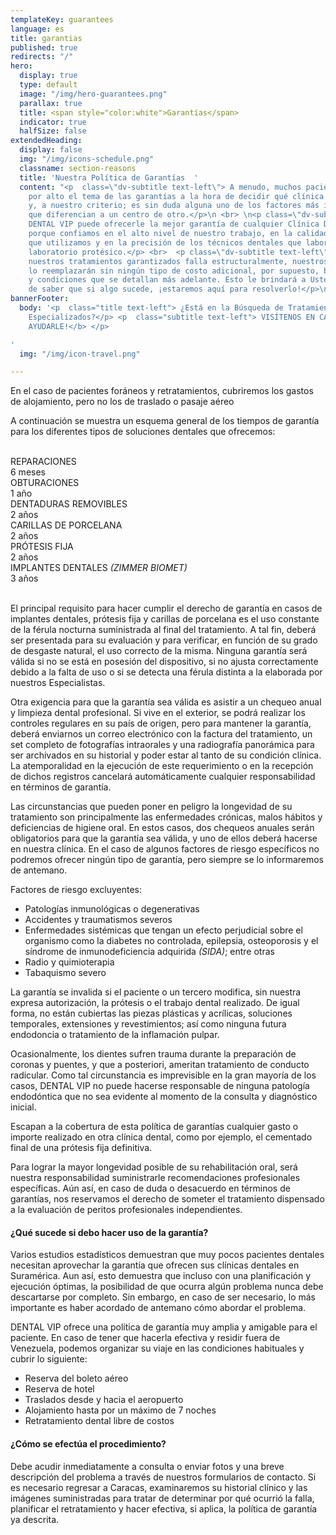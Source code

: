 ```yaml
---
templateKey: guarantees
language: es
title: garantias
published: true
redirects: "/"
hero:
  display: true
  type: default
  image: "/img/hero-guarantees.png"
  parallax: true
  title: <span style="color:white">Garantías</span>
  indicator: true
  halfSize: false
extendedHeading:
  display: false
  img: "/img/icons-schedule.png"
  classname: section-reasons
  title: 'Nuestra Política de Garantías  '
  content: "<p  class=\"dv-subtitle text-left\"> A menudo, muchos pacientes pasan
    por alto el tema de las garantías a la hora de decidir qué clínica dental elegir
    y, a nuestro criterio; es sin duda alguna uno de los factores más importantes
    que diferencian a un centro de otro.</p>\n <br> \n<p class=\"dv-subtitle text-left\"p>
    DENTAL VIP puede ofrecerle la mejor garantía de cualquier Clínica Dental en Caracas
    porque confiamos en el alto nivel de nuestro trabajo, en la calidad de los materiales
    que utilizamos y en la precisión de los técnicos dentales que laboran en nuestro
    laboratorio protésico.</p> <br>  <p class=\"dv-subtitle text-left\"p> Si uno de
    nuestros tratamientos garantizados falla estructuralmente, nuestros Odontólogos
    lo reemplazarán sin ningún tipo de costo adicional, por supuesto, bajo los términos
    y condiciones que se detallan más adelante. Esto le brindará a Usted la tranquilidad
    de saber que si algo sucede, ¡estaremos aquí para resolverlo!</p>\n"
bannerFooter:
  body: '<p  class="title text-left"> ¿Está en la Búsqueda de Tratamientos Altamente
    Especializados?</p> <p  class="subtitle text-left"> VISÍTENOS EN CARACAS <b>¡PODEMOS
    AYUDARLE!</b> </p>

'
  img: "/img/icon-travel.png"

---
```

<div class="green message"> En el caso de pacientes foráneos y retratamientos, cubriremos los gastos de alojamiento, pero no los de traslado o pasaje aéreo </div> <p> A continuación se muestra un esquema general de los tiempos de garantía para los diferentes tipos de soluciones dentales que ofrecemos: </p> <br> <div class="percentaje"> <div class="progress-bar"> <span class="progress-bar-fill" style="width: 17%;"></span> </div> <div class="title">REPARACIONES </div> <div class="time">6 meses</div> </div> <div class="percentaje"> <div class="progress-bar"> <span class="progress-bar-fill" style="width: 34%;"></span> </div> <div class="title">OBTURACIONES</div> <div class="time">1 año</div> </div> <div class="percentaje"> <div class="progress-bar"> <span class="progress-bar-fill" style="width: 68%;"></span> </div> <div class="title">DENTADURAS REMOVIBLES</div> <div class="time">2 años</div> </div> <div class="percentaje"> <div class="progress-bar"> <span class="progress-bar-fill" style="width: 68%;"></span> </div> <div class="title">CARILLAS DE PORCELANA</div> <div class="time">2 años</div> </div> <div class="percentaje"> <div class="progress-bar"> <span class="progress-bar-fill" style="width: 68%;"></span> </div> <div class="title">PRÓTESIS FIJA</div> <div class="time">2 años</div> </div> <div class="percentaje"> <div class="progress-bar"> <span class="progress-bar-fill" style="width: 100%;"></span> </div> <div class="title">IMPLANTES DENTALES <i>(ZIMMER BIOMET)</i></div> <div class="time">3 años</div> </div> <br> <p> El principal requisito para hacer cumplir el derecho de garantía en casos de implantes dentales, prótesis fija y carillas de porcelana es el uso constante de la férula nocturna suministrada al final del tratamiento. A tal fin, deberá ser presentada para su evaluación y para verificar, en función de su grado de desgaste natural, el uso correcto de la misma. Ninguna garantía será válida si no se está en posesión del dispositivo, si no ajusta correctamente debido a la falta de uso o si se detecta una férula distinta a la elaborada por nuestros Especialistas. </p> <p> Otra exigencia para que la garantía sea válida es asistir a un chequeo anual y limpieza dental profesional. Si vive en el exterior, se podrá realizar los controles regulares en su país de origen, pero para mantener la garantía, deberá enviarnos un correo electrónico con la factura del tratamiento, un set completo de fotografías intraorales y una radiografía panorámica para ser archivados en su historial y poder estar al tanto de su condición clínica. La atemporalidad en la ejecución de este requerimiento o en la recepción de dichos registros cancelará automáticamente cualquier responsabilidad en términos de garantía. </p> <p> Las circunstancias que pueden poner en peligro la longevidad de su tratamiento son principalmente las enfermedades crónicas, malos hábitos y deficiencias de higiene oral. En estos casos, dos chequeos anuales serán obligatorios para que la garantía sea válida, y uno de ellos deberá hacerse en nuestra clínica. En el caso de algunos factores de riesgo específicos no podremos ofrecer ningún tipo de garantía, pero siempre se lo informaremos de antemano. </p> <div class="message red"> Factores de riesgo excluyentes: <ul> <li>Patologías inmunológicas o degenerativas</li> <li>Accidentes y traumatismos severos</li> <li>Enfermedades sistémicas que tengan un efecto perjudicial sobre el organismo como la diabetes no controlada, epilepsia, osteoporosis y el síndrome de inmunodeficiencia adquirida <i>(SIDA)</i>; entre otras</li> <li>Radio y quimioterapia</li>  <li>Tabaquismo severo</li> </ul> </div> <p> La garantía se invalida si el paciente o un tercero modifica, sin nuestra expresa autorización, la prótesis o el trabajo dental realizado. De igual forma, no están cubiertas las piezas plásticas y acrílicas, soluciones temporales, extensiones y revestimientos; así como ninguna futura endodoncia o tratamiento de la inflamación pulpar. </p> <p> Ocasionalmente, los dientes sufren trauma durante la preparación de coronas y puentes, y que a posteriori, ameritan tratamiento de conducto radicular. Como tal circunstancia es imprevisible en la gran mayoría de los casos, DENTAL VIP no puede hacerse responsable de ninguna patología endodóntica que no sea evidente al momento de la consulta y diagnóstico inicial. </p> <p> Escapan a la cobertura de esta política de garantías cualquier gasto o importe realizado en otra clínica dental, como por ejemplo, el cementado final de una prótesis fija definitiva. </p> <p> Para lograr la mayor longevidad posible de su rehabilitación oral, será nuestra responsabilidad suministrarle recomendaciones profesionales específicas. Aún así, en caso de duda o desacuerdo en términos de garantías, nos reservamos el derecho de someter el tratamiento dispensado a la evaluación de peritos profesionales independientes. </p> <h4> ¿Qué sucede si debo hacer uso de la garantía? </h4> <p> Varios estudios estadísticos demuestran que muy pocos pacientes dentales necesitan aprovechar la garantía que ofrecen sus clínicas dentales en Suramérica. Aun así, esto demuestra que incluso con una planificación y ejecución óptimas, la posibilidad de que ocurra algún problema nunca debe descartarse por completo. Sin embargo, en caso de ser necesario, lo más importante es haber acordado de antemano cómo abordar el problema. </p> <p> DENTAL VIP ofrece una política de garantía muy amplia y amigable para el paciente. En caso de tener que hacerla efectiva y residir fuera de Venezuela, podemos organizar su viaje en las condiciones habituales y cubrir lo siguiente: </p> <ul class="check-list"> <li> <i class="icon-check circle"></i> Reserva del boleto aéreo </li> <li> <i class="icon-check circle"></i> Reserva de hotel </li> <li> <i class="icon-check circle"></i> Traslados desde y hacia el aeropuerto </li> <li> <i class="icon-check circle"></i> Alojamiento hasta por un máximo de 7 noches </li> <li> <i class="icon-check circle"></i> Retratamiento dental libre de costos </li>  </ul> <h4> ¿Cómo se efectúa el procedimiento? </h4> <p> Debe acudir inmediatamente a consulta o enviar fotos y una breve descripción del problema a través de nuestros formularios de contacto. Si es necesario regresar a Caracas, examinaremos su historial clínico y las imágenes suministradas para tratar de determinar por qué ocurrió la falla, planificar el retratamiento y hacer efectiva, si aplica, la política de garantía ya descrita. </p>